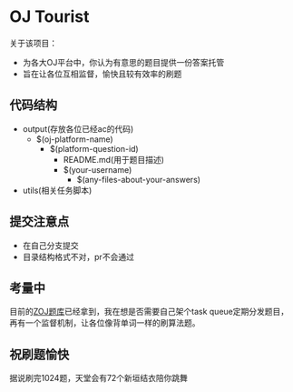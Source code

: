 # OJ Tourist
关于该项目：
- 为各大OJ平台中，你认为有意思的题目提供一份答案托管
- 旨在让各位互相监督，愉快且较有效率的刷题

## 代码结构
- output(存放各位已经ac的代码)
	- $(oj-platform-name)
		- $(platform-question-id)
			- README.md(用于题目描述)
			- $(your-username)
				- $(any-files-about-your-answers)
- utils(相关任务脚本)

## 提交注意点
- 在自己分支提交
- 目录结构格式不对，pr不会通过

## 考量中
目前的[ZOJ题库](./src/utils/questions.json)已经拿到，我在想是否需要自己架个task queue定期分发题目，再有一个监督机制，让各位像背单词一样的刷算法题。

## 祝刷题愉快
据说刷完1024题，天堂会有72个新垣结衣陪你跳舞

